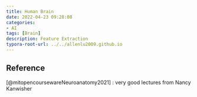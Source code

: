 ```yaml
---
title: Human Brain
date: 2022-04-23 09:28:08
categories: 
- AI
tags: [Brain]
description: Feature Extraction
typora-root-url: ../../allenlu2009.github.io
---
```




## Reference

[@mitopencoursewareNeuroanatomy2021] : very good lectures from Nancy Kanwisher